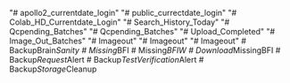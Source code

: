 "# apollo2_currentdate_login" 
"# public_currectdate_login" 
"# Colab_HD_Currentdate_Login" 
"# Search_History_Today" 
"# Qcpending_Batches" 
"# Qcpending_Batches" 
"# Upload_Completed" 
"# Image_Out_Batches" 
"# Imageout" 
"# Imageout" 
"# Imageout" 
#   B a c k u p B r a i n _ S a n i t y  
 #   M i s s i n g _ B F I  
 #   M i s s i n g _ B F I W  
 #   D o w n l o a d _ M i s s i n g B F I  
 #   B a c k u p _ R e q u e s t _ A l e r t  
 #   B a c k u p _ T e s t V e r i f i c a t i o n _ A l e r t  
 #   B a c k u p _ S t o r a g e _ C l e a n u p  
 